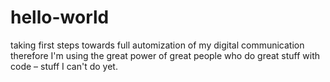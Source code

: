 # hello-world
taking first steps towards full automization of my digital communication
therefore I'm using the great power of great people who do great stuff with code – stuff I can't do yet.
